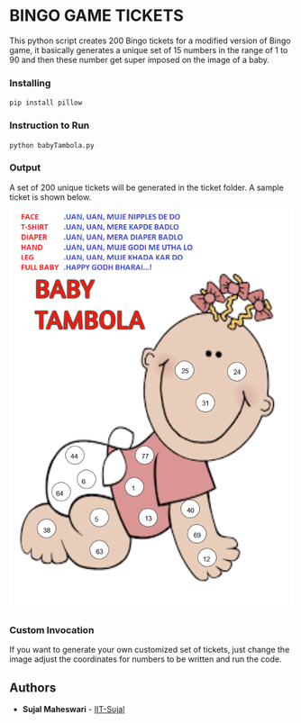 # BINGO GAME TICKETS

This python script creates 200 Bingo tickets for a modified version of Bingo game, it basically generates a unique set of 15 numbers in the range of 1 to 90 and then these number get super imposed on the image of a baby.


### Installing


```
pip install pillow
```

### Instruction to Run

```
python babyTambola.py
```

### Output

A set of 200 unique tickets will be generated in the ticket folder. A sample ticket is shown below.


![screenshot](https://raw.githubusercontent.com/IIT-Sujal/Bingo-Game/master/tickets/1.png)

### Custom Invocation

If you want to generate your own customized set of tickets, just change the image adjust the coordinates for numbers to be written and run the code.

## Authors

* **Sujal Maheswari** - [IIT-Sujal](https://github.com/IIT-Sujal)


